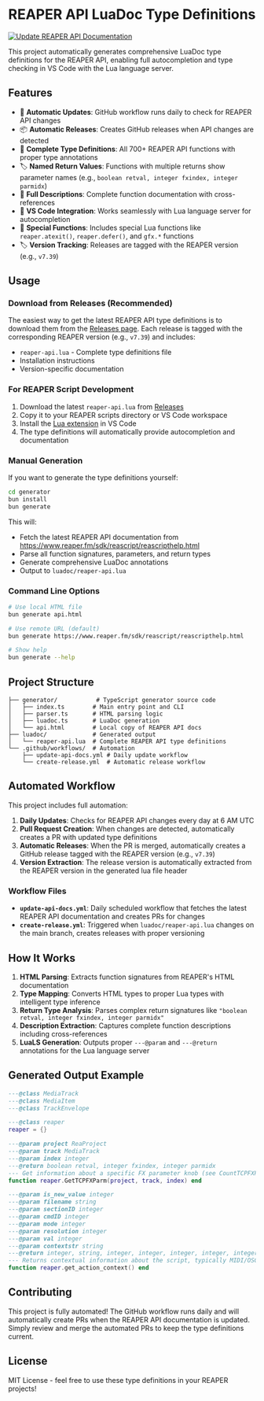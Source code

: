 # REAPER API LuaDoc Type Definitions

[![Update REAPER API Documentation](https://github.com/iKadmium/reaper-luadoc-types/actions/workflows/update-api-docs.yml/badge.svg)](https://github.com/iKadmium/reaper-luadoc-types/actions/workflows/update-api-docs.yml)

This project automatically generates comprehensive LuaDoc type definitions for the REAPER API, enabling full autocompletion and type checking in VS Code with the Lua language server.

## Features

- 🔄 **Automatic Updates**: GitHub workflow runs daily to check for REAPER API changes
- 📦 **Automatic Releases**: Creates GitHub releases when API changes are detected
- 📝 **Complete Type Definitions**: All 700+ REAPER API functions with proper type annotations
- 🏷️ **Named Return Values**: Functions with multiple returns show parameter names (e.g., `boolean retval, integer fxindex, integer parmidx`)
- 📖 **Full Descriptions**: Complete function documentation with cross-references
- 🎯 **VS Code Integration**: Works seamlessly with Lua language server for autocompletion
- 🔧 **Special Functions**: Includes special Lua functions like `reaper.atexit()`, `reaper.defer()`, and `gfx.*` functions
- 🏷️ **Version Tracking**: Releases are tagged with the REAPER version (e.g., `v7.39`)

## Usage

### Download from Releases (Recommended)

The easiest way to get the latest REAPER API type definitions is to download them from the [Releases page](https://github.com/iKadmium/reaper-luadoc-types/releases). Each release is tagged with the corresponding REAPER version (e.g., `v7.39`) and includes:

- `reaper-api.lua` - Complete type definitions file
- Installation instructions
- Version-specific documentation

### For REAPER Script Development

1. Download the latest `reaper-api.lua` from [Releases](https://github.com/iKadmium/reaper-luadoc-types/releases)
2. Copy it to your REAPER scripts directory or VS Code workspace
3. Install the [Lua extension](https://marketplace.visualstudio.com/items?itemName=sumneko.lua) in VS Code
4. The type definitions will automatically provide autocompletion and documentation

### Manual Generation

If you want to generate the type definitions yourself:

```bash
cd generator
bun install
bun generate
```

This will:
- Fetch the latest REAPER API documentation from https://www.reaper.fm/sdk/reascript/reascripthelp.html
- Parse all function signatures, parameters, and return types
- Generate comprehensive LuaDoc annotations
- Output to `luadoc/reaper-api.lua`

### Command Line Options

```bash
# Use local HTML file
bun generate api.html

# Use remote URL (default)
bun generate https://www.reaper.fm/sdk/reascript/reascripthelp.html

# Show help
bun generate --help
```

## Project Structure

```
├── generator/           # TypeScript generator source code
│   ├── index.ts        # Main entry point and CLI
│   ├── parser.ts       # HTML parsing logic
│   ├── luadoc.ts       # LuaDoc generation
│   └── api.html        # Local copy of REAPER API docs
├── luadoc/             # Generated output
│   └── reaper-api.lua  # Complete REAPER API type definitions
└── .github/workflows/  # Automation
    ├── update-api-docs.yml # Daily update workflow
    └── create-release.yml  # Automatic release workflow
```

## Automated Workflow

This project includes full automation:

1. **Daily Updates**: Checks for REAPER API changes every day at 6 AM UTC
2. **Pull Request Creation**: When changes are detected, automatically creates a PR with updated type definitions
3. **Automatic Releases**: When the PR is merged, automatically creates a GitHub release tagged with the REAPER version (e.g., `v7.39`)
4. **Version Extraction**: The release version is automatically extracted from the REAPER version in the generated lua file header

### Workflow Files

- **`update-api-docs.yml`**: Daily scheduled workflow that fetches the latest REAPER API documentation and creates PRs for changes
- **`create-release.yml`**: Triggered when `luadoc/reaper-api.lua` changes on the main branch, creates releases with proper versioning

## How It Works

1. **HTML Parsing**: Extracts function signatures from REAPER's HTML documentation
2. **Type Mapping**: Converts HTML types to proper Lua types with intelligent type inference
3. **Return Type Analysis**: Parses complex return signatures like `"boolean retval, integer fxindex, integer parmidx"`
4. **Description Extraction**: Captures complete function descriptions including cross-references
5. **LuaLS Generation**: Outputs proper `---@param` and `---@return` annotations for the Lua language server

## Generated Output Example

```lua
---@class MediaTrack
---@class MediaItem
---@class TrackEnvelope

---@class reaper
reaper = {}

---@param project ReaProject
---@param track MediaTrack
---@param index integer
---@return boolean retval, integer fxindex, integer parmidx
--- Get information about a specific FX parameter knob (see CountTCPFXParms).
function reaper.GetTCPFXParm(project, track, index) end

---@param is_new_value integer
---@param filename string
---@param sectionID integer
---@param cmdID integer
---@param mode integer
---@param resolution integer
---@param val integer
---@param contextstr string
---@return integer, string, integer, integer, integer, integer, integer, string
--- Returns contextual information about the script, typically MIDI/OSC input values.
function reaper.get_action_context() end
```

## Contributing

This project is fully automated! The GitHub workflow runs daily and will automatically create PRs when the REAPER API documentation is updated. Simply review and merge the automated PRs to keep the type definitions current.

## License

MIT License - feel free to use these type definitions in your REAPER projects!
